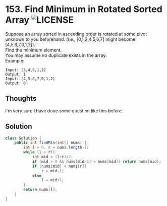 # 153. Find Minimum in Rotated Sorted Array ![LICENSE](https://img.shields.io/badge/Rank-Medium-orange)
Suppose an array sorted in ascending order is rotated at some pivot unknown to you beforehand.
(i.e.,  [0,1,2,4,5,6,7] might become  [4,5,6,7,0,1,2]).  
Find the minimum element.  
You may assume no duplicate exists in the array.  
Example:
```
Input: [3,4,5,1,2] 
Output: 1
Input: [4,5,6,7,0,1,2]
Output: 0
```
## Thoughts
I'm very sure I have done some question like this before.

## Solution
```java
class Solution {
    public int findMin(int[] nums) {
        int l = 0, r = nums.length-1;
        while (l < r){
            int mid = (l+r)/2;
            if (mid > 0 && nums[mid-1] > nums[mid]) return nums[mid]; 
            if (nums[mid] < nums[r]) 
                r = mid-1;
            else 
                l = mid+1;
        }
        return nums[l];
    }
}
```